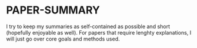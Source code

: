 # PAPER-SUMMARY
I try to keep my summaries as self-contained as possible and short (hopefully enjoyable as well). For papers that require lenghty explanations, I will just go over core goals and methods used. 
